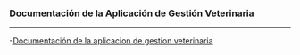 ### Documentación de la Aplicación de Gestión Veterinaria
___
-[Documentación de la aplicacion de gestion veterinaria](https://google.com)

